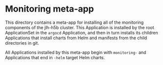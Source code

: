 # Monitoring meta-app
This directory contains a meta-app for installing all of the monitoring components of the jlh-h5b cluster.
This Application is installed by the root ApplicationSet in the `argocd` Application, and then in turn installs
its children Applications that install charts from Helm and manifests from the child directories in git.

All Applications installed by this meta-app begin with `monitoring-` and 
Applications that end in `-helm` target Helm charts.